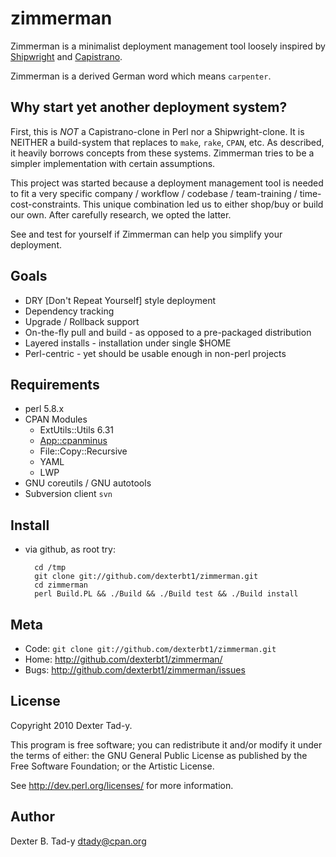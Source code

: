zimmerman
=========

Zimmerman is a minimalist deployment management tool loosely inspired by
[Shipwright](http://search.cpan.org/perldoc?Shipwright) and 
[Capistrano](http://www.capify.org/).

Zimmerman is a derived German word which means `carpenter`.


Why start yet another deployment system?
----------------------------------------

First, this is *NOT* a Capistrano-clone in Perl nor a Shipwright-clone.
It is NEITHER a build-system that replaces to `make`, `rake`, `CPAN`, etc.
As described, it heavily borrows concepts from these systems.
Zimmerman tries to be a simpler implementation with certain assumptions.

This project was started because a deployment management tool is needed to fit
a very specific company / workflow / codebase / team-training / time-cost-constraints. 
This unique combination led us to either shop/buy or build our own. After
carefully research, we opted the latter.

See and test for yourself if Zimmerman can help you simplify your deployment.


Goals
-----

* DRY [Don't Repeat Yourself] style deployment
* Dependency tracking
* Upgrade / Rollback support
* On-the-fly pull and build - as opposed to a pre-packaged distribution
* Layered installs - installation under single $HOME
* Perl-centric - yet should be usable enough in non-perl projects


Requirements
------------

* perl 5.8.x
* CPAN Modules
    * ExtUtils::Utils 6.31
    * [App::cpanminus](http://github.com/miyagawa/cpanminus)
    * File::Copy::Recursive
    * YAML
    * LWP
* GNU coreutils / GNU autotools
* Subversion client `svn`


Install
-------

* via github, as root try:
    
        cd /tmp
        git clone git://github.com/dexterbt1/zimmerman.git
        cd zimmerman
        perl Build.PL && ./Build && ./Build test && ./Build install


Meta
----

* Code: `git clone git://github.com/dexterbt1/zimmerman.git`
* Home: <http://github.com/dexterbt1/zimmerman/>
* Bugs: <http://github.com/dexterbt1/zimmerman/issues>


License
-------
Copyright 2010 Dexter Tad-y.

This program is free software; you can redistribute it and/or modify it
under the terms of either: the GNU General Public License as published
by the Free Software Foundation; or the Artistic License.

See http://dev.perl.org/licenses/ for more information.


Author
------

Dexter B. Tad-y <dtady@cpan.org>

